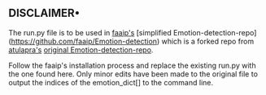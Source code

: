 ## DISCLAIMER•

The run.py file is to be used in [faaip's](https://github.com/faaip/) [simplified Emotion-detection-repo] (https://github.com/faaip/Emotion-detection) which is a forked repo from [atulapra's](https://github.com/atulapra) [original Emotion-detection-repo](https://github.com/atulapra/Emotion-detection). 

Follow the faaip's installation process and replace the existing run.py with the one found here. Only minor edits have been made to the original file to output the indices of the emotion_dict[] to the command line.
